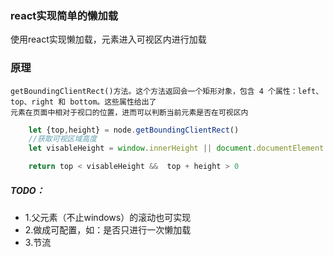 ### react实现简单的懒加载
 使用react实现懒加载，元素进入可视区内进行加载
### 原理
    getBoundingClientRect()方法。这个方法返回会一个矩形对象，包含 4 个属性：left、top、right 和 bottom。这些属性给出了
    元素在页面中相对于视口的位置，进而可以判断当前元素是否在可视区内
```javascript 
    let {top,height} = node.getBoundingClientRect()
    //获取可视区域高度
    let visableHeight = window.innerHeight || document.documentElement.clientHeight

    return top < visableHeight &&  top + height > 0
```
##### TODO：
* 1.父元素（不止windows）的滚动也可实现
* 2.做成可配置，如：是否只进行一次懒加载
* 3.节流
